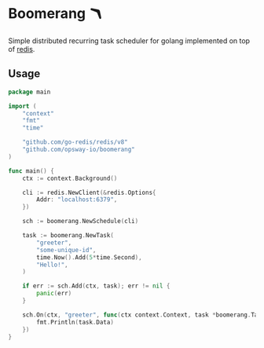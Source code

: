 # Boomerang 🪃

Simple distributed recurring task scheduler for golang implemented on top of [redis](https://redis.io/).

## Usage

```go
package main

import (
    "context"
    "fmt"
    "time"

    "github.com/go-redis/redis/v8"
    "github.com/opsway-io/boomerang"
)

func main() {
    ctx := context.Background()

    cli := redis.NewClient(&redis.Options{
        Addr: "localhost:6379",
    })

    sch := boomerang.NewSchedule(cli)

    task := boomerang.NewTask(
        "greeter",
        "some-unique-id",
        time.Now().Add(5*time.Second),
        "Hello!",
    )

    if err := sch.Add(ctx, task); err != nil {
        panic(err)
    }

    sch.On(ctx, "greeter", func(ctx context.Context, task *boomerang.Task) {
        fmt.Println(task.Data)
    })
}
```
